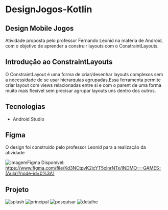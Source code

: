 # DesignJogos-Kotlin

## Design Mobile Jogos
Atividade proposta pelo professor Fernando Leonid na matéria de Android, com o objetivo de aprender a construir layouts com o ConstraintLayouts.

## Introdução ao ConstraintLayouts
O ConstraintLayout é uma forma de criar/desenhar layouts complexos sem a necessidade de se usar hierarquias agrupadas.Essa ferramenta permite criar layout com views relacionadas entre si e com o parent de uma forma muito mais flexível sem precisar agrupar layouts uns dentro dos outros.

## Tecnologias
* Android Studio

## Figma
O design foi construído pelo professor Leonid para a realização da atividade

![imagemFigma](https://user-images.githubusercontent.com/88786336/168149301-32e775ee-5525-4d64-8aeb-c469ede5f357.PNG)
Disponível: https://www.figma.com/file/Kd3NCtpvK2jcYT5clnrNTx/INDMO---GAMES-(Aula)?node-id=0%3A1



## Projeto 
![splash](https://user-images.githubusercontent.com/88786336/168148679-aa7fb3d3-8ef2-48e5-9ff7-5449fb93af13.png)      ![principal](https://user-images.githubusercontent.com/88786336/168148856-2946751e-a66a-447a-94af-54a8534cb43c.PNG)     ![pesquisar](https://user-images.githubusercontent.com/88786336/168148994-f878e13b-7f8b-4c2b-9ebe-fd9e2b5fd310.PNG)     ![detalhe](https://user-images.githubusercontent.com/88786336/168149024-c3f237f2-4273-48ac-a40a-05ee6a63fd69.PNG)








